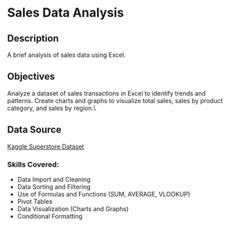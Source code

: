 # Sales Data Analysis

## Description
A brief analysis of sales data using Excel.

## Objectives
Analyze a dataset of sales transactions in Excel to identify trends and patterns. Create charts and graphs to visualize total sales, sales by product category, and sales by region.\

## Data Source
[Kaggle Superstore Dataset](https://www.kaggle.com/datasets/vivek468/superstore-dataset-final)

### Skills Covered: 
- Data Import and Cleaning
- Data Sorting and Filtering
- Use of Formulas and Functions (SUM, AVERAGE, VLOOKUP)
- Pivot Tables
- Data Visualization (Charts and Graphs)
- Conditional Formatting



